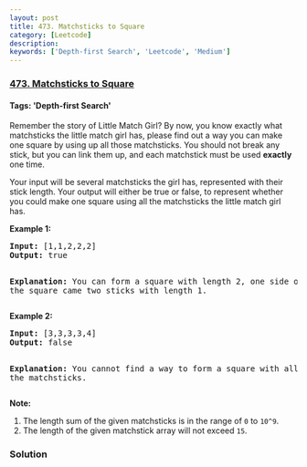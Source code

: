 ```yaml
---
layout: post
title: 473. Matchsticks to Square
category: [Leetcode]
description: 
keywords: ['Depth-first Search', 'Leetcode', 'Medium']
---
```

### [473. Matchsticks to Square](https://leetcode.com/problems/matchsticks-to-square)

#### Tags: 'Depth-first Search'

<div class="content__u3I1 question-content__JfgR"><div><p>Remember the story of Little Match Girl? By now, you know exactly what matchsticks the little match girl has, please find out a way you can make one square by using up all those matchsticks. You should not break any stick, but you can link them up, and each matchstick must be used <b>exactly</b> one time.</p>
<p> Your input will be several matchsticks the girl has, represented with their stick length. Your output will either be true or false, to represent whether you could make one square using all the matchsticks the little match girl has.</p>
<p><b>Example 1:</b><br/>
</p><pre><b>Input:</b> [1,1,2,2,2]
<b>Output:</b> true

<b>Explanation:</b> You can form a square with length 2, one side of the square came two sticks with length 1.
</pre>
<p></p>
<p><b>Example 2:</b><br/>
</p><pre><b>Input:</b> [3,3,3,3,4]
<b>Output:</b> false

<b>Explanation:</b> You cannot find a way to form a square with all the matchsticks.
</pre>
<p></p>
<p><b>Note:</b><br/>
</p><ol>
<li>The length sum of the given matchsticks is in the range of <code>0</code> to <code>10^9</code>.
</li><li>The length of the given matchstick array will not exceed <code>15</code>.</li>
</ol>
<p></p></div></div>

### Solution
